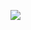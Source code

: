 <!DOCTYPE html>
<html>
<head
<meta http-equiv="AddType" content="model/vnd.reality">
</head>
<p>
<a rel="ar" href="https://jdosses.github.io/automatic-meme/Mask_1.reality">
<img src="https://i.imgur.com/jErmqMm.png">
</a>
</p>
</body>
</html>
